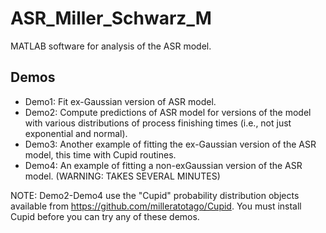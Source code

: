 # ASR_Miller_Schwarz_M
MATLAB software for analysis of the ASR model.

## Demos

* Demo1: Fit ex-Gaussian version of ASR model.
* Demo2: Compute predictions of ASR model for versions of the model with various distributions of process finishing times (i.e., not just exponential and normal).
* Demo3: Another example of fitting the ex-Gaussian version of the ASR model, this time with Cupid routines.
* Demo4: An example of fitting a non-exGaussian version of the ASR model.  (WARNING: TAKES SEVERAL MINUTES)

NOTE: Demo2-Demo4 use the "Cupid" probability distribution objects available from https://github.com/milleratotago/Cupid. You must install Cupid before you can try any of these demos.
